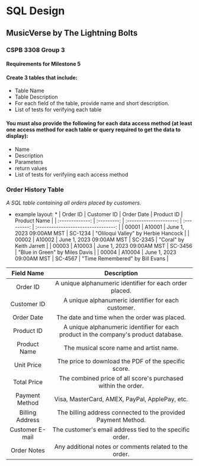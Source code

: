 # SQL Design
## MusicVerse by The Lightning Bolts
### CSPB 3308 Group 3

#### Requirements for Milestone 5
#### Create 3 tables that include:
+ Table Name
+ Table Description
+ For each field of the table, provide name and short description.
+ List of tests for verifying each table

#### You must also provide the following for each data access method (at least one access method for each table or query required to get the data to display):
+ Name
+ Description
+ Parameters
+ return values
+ List of tests for verifyiing each access method

### Order History Table
*A SQL table containing all orders placed by customers.*

* example layout: *
| Order ID        | Customer ID | Order Date               | Product ID  | Product Name                        |
| :-------------: | :---------: | :---------------------:  | :---------: | :---------------------------------: |
| 00001           | A10001      | June 1, 2023 09:00AM MST | SC-1234     | "Oliloqui Valley" by Herbie Hancock |
| 00002           | A10002      | June 1, 2023 09:00AM MST | SC-2345     | "Coral" by Keith Jarrett            |
| 00003           | A10003      | June 1, 2023 09:00AM MST | SC-3456     | "Blue in Green" by Miles Davis      |
| 00004           | A10004      | June 1, 2023 09:00AM MST | SC-4567     | "Time Remembered" by Bill Evans     |

| Field Name       | Description                                                                          |
| :--------------: | :-------------------------------------------------------------:                      |
| Order ID         | A unique alphanumeric identifier for each order placed.                              | 
| Customer ID      | A unique alphanumeric identifier for each customer.                                  | 
| Order Date       | The date and time when the order was placed.                                         | 
| Product ID       | A unique alphanumeric identifier for each product in the company's product database. |
| Product Name     | The musical score name and artist name.                                              |
| Unit Price       | The price to download the PDF of the specific score.                                 |
| Total Price      | The combined price of all score's purchased within the order.                        |
| Payment Method   | Visa, MasterCard, AMEX, PayPal, ApplePay, etc.                                       |
| Billing Address  | The billing address connected to the provided Payment Method.                        |
| Customer E-mail  | The customer's email address tied to the specific order.                             |
| Order Notes      | Any additional notes or comments related to the order.                               |
